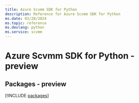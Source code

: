 ```yaml
---
title: Azure Scvmm SDK for Python
description: Reference for Azure Scvmm SDK for Python
ms.date: 03/28/2024
ms.topic: reference
ms.devlang: python
ms.service: scvmm
---
```

# Azure Scvmm SDK for Python - preview
## Packages - preview
[!INCLUDE [packages](scvmm-index.md)]